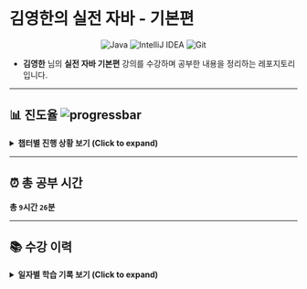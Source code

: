 # 김영한의 실전 자바 - 기본편

<p align="center">
<img src="https://img.shields.io/badge/Java-ED8B00?style=for-the-badge&logo=openjdk&logoColor=white" alt="Java"/>
<img src="https://img.shields.io/badge/IntelliJ_IDEA-000000?style=for-the-badge&logo=intellij-idea&logoColor=white" alt="IntelliJ IDEA"/>
<img src="https://img.shields.io/badge/Git-F05032?style=for-the-badge&logo=git&logoColor=white" alt="Git"/>
</p>

- **김영한** 님의 **실전 자바 기본편** 강의를 수강하며 공부한 내용을 정리하는 레포지토리입니다.

---

## 📊 진도율 ![progressbar](https://geps.dev/progress/59)

<details>
<summary><strong>챕터별 진행 상황 보기 (Click to expand)</strong></summary>
<br>

| 섹션 | 주제 | 완료 여부 |
| --- | --- | :---: |
| 섹션 1 | 강의 소개와 자료 | ✅ |
| 섹션 2 | 클래스와 데이터 | ✅ |
| 섹션 3 | 기본형과 참조형 | ✅ |
| 섹션 4 | 객체 지향 프로그래밍 | ✅ |
| 섹션 5 | 생성자 | ✅ |
| 섹션 6 | 패키지 | ✅ |
| 섹션 7 | 접근 제어자 | ✅ |
| 섹션 8 | 자바 메모리 구조와 static | ✅ |
| 섹션 9 | final | ⬜️ |
| 섹션 10 | 상속 | ⬜️ |
| 섹션 11 | 다형성1 | ⬜️ |
| 섹션 12 | 다형성2 | ⬜️ |
| 섹션 13 | 다형성과 설계 | ⬜️ |
| 섹션 14 | 다음으로 | ⬜️ |

</details>

---

## ⏰ 총 공부 시간

**총 `9`시간 `26`분**

---

## 📚 수강 이력

<details>
<summary><strong>일자별 학습 기록 보기 (Click to expand)</strong></summary>
<br>

| 날짜 | 학습 내용 | 공부 시간 |
| --- | --- | --- |
| 2025-08-11 | 섹션 1. 강의 소개와 자료 | 4분 |
| 2025-08-11 | 섹션 2. 클래스와 데이터 | 1시간 35분 |
| 2025-08-12 | 섹션 3. 기본형과 참조형 | 1시간 46분 |
| 2025-08-13 |섹션 4. 객체 지향 프로그래밍 | 1시간 |
| 2025-08-14 |섹션 5. 생성자 | 53분 |
| 2025-08-15 |섹션 6. 패키지 | 33분 |
| 2025-08-18 |섹션 7. 접근 제어자 | 1시간 26분 |
| 2025-08-19 |섹션 8. 자바 메모리 구조와 static | 2시간 5분 |
| - |섹션 9. final | - |
| - |섹션 10. 상속 | - |
| - |섹션 11. 다형성1 | - |
| - |섹션 12. 다형성2 | - |
| - |섹션 13. 다형성과 설계 | - |
| - |섹션 14. 다음으로 | - |

</details>
